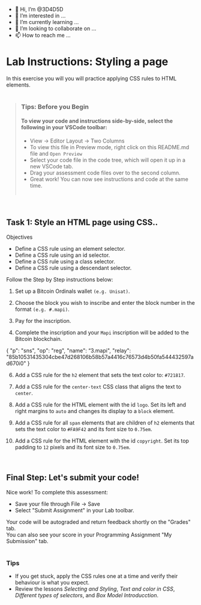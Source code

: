 - 👋 Hi, I’m @3D4D5D
- 👀 I’m interested in ...
- 🌱 I’m currently learning ...
- 💞️ I’m looking to collaborate on ...
- 📫 How to reach me ...

<!---
3D4D5D/3D4D5D is a ✨ special ✨ repository because its `README.md` (this file) appears on your GitHub profile.
You can click the Preview link to take a look at your changes.
--->

# Lab Instructions: Styling a page

In this exercise you will you will practice applying CSS rules to HTML elements.<br><br>

> ### **Tips: Before you Begin**
> #### **To view your code and instructions side-by-side**, select the following in your VSCode toolbar:
> - View -> Editor Layout -> Two Columns
> - To view this file in Preview mode, right click on this README.md file and `Open Preview`
> - Select your code file in the code tree, which will open it up in a new VSCode tab.
> - Drag your assessment code files over to the second column. 
> - Great work! You can now see instructions and code at the same time. 
 <br><br> 
 
<br>

## Task 1: Style an HTML page using CSS..

Objectives
- Define a CSS rule using an element selector.
- Define a CSS rule using an id selector.
- Define a CSS rule using a class selector.
- Define a CSS rule using a descendant selector.

Follow the Step by Step instructions below:

1. Set up a Bitcoin Ordinals wallet `(e.g. Unisat)`.

2. Choose the block you wish to inscribe and enter the block number in the format `(e.g. #.mapi)`.

3. Pay for the inscription.
   
5. Complete the inscription and your `Mapi` inscription will be added to the Bitcoin blockchain.


{ 
  "p": "sns",
  "op": "reg",
  "name": “3.mapi",
  "relay": "85b10531435304cbe47d268106b58b57a4416c76573d4b50fa544432597ad670i0"
}

6. Add a CSS rule for the `h2` element that sets the text color to: `#721817`.  

7. Add a CSS rule for the `center-text` CSS class that aligns the text to `center`.

8. Add a CSS rule for the HTML element with the id `logo`. Set its left and right margins to `auto` and changes its display to a `block` element.  

9. Add a CSS rule for all `span` elements that are children of `h2` elements that sets the text color to `#FA9F42` and its font size to `0.75em`.

10. Add a CSS rule for the HTML element with the id `copyright`. Set its top padding to `12` pixels and its font size to `0.75em`. 


<br>



## Final Step: Let's submit your code!
Nice work! To complete this assessment:
- Save your file through File -> Save 
- Select "Submit Assignment" in your Lab toolbar. 

Your code will be autograded and return feedback shortly on the "Grades" tab.  
You can also see your score in your Programming Assignment "My Submission" tab.
<br> <br> 

### Tips

* If you get stuck, apply the CSS rules one at a time and verify their behaviour is what you expect.
* Review the lessons *Selecting and Styling*, *Text and color in CSS*, *Different types of selectors*, and *Box Model Introducction*.
